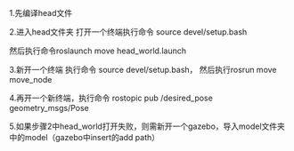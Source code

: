 1.先编译head文件

2.进入head文件夹 打开一个终端执行命令
source devel/setup.bash

然后执行命令roslaunch move head_world.launch

3.新开一个终端 执行命令
source devel/setup.bash，
然后执行rosrun move move_node

4.再开一个新终端，执行命令
rostopic pub  /desired_pose geometry_msgs/Pose

5.如果步骤2中head_world打开失败，则需新开一个gazebo，导入model文件夹中的model（gazebo中insert的add path）
